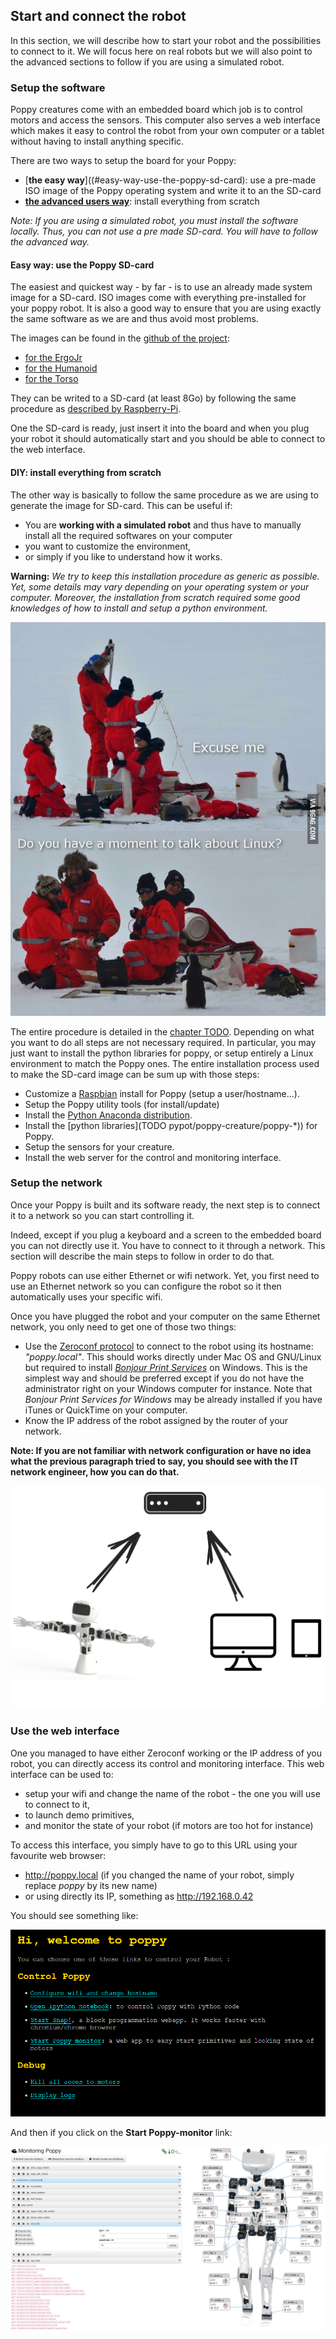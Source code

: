 ## Start and connect the robot

In this section, we will describe how to start your robot and the possibilities to connect to it. We will focus here on real robots but we will also point to the advanced sections to follow if you are using a simulated robot.

### Setup the software

Poppy creatures come with an embedded board which job is to control motors and access the sensors. This computer also serves a web interface which makes it easy to control the robot from your own computer or a tablet without having to install anything specific.

There are two ways to setup the board for your Poppy:
* [**the easy way**]((#easy-way-use-the-poppy-sd-card): use a pre-made ISO image of the Poppy operating system and write it to an the SD-card
* [**the advanced users way**](diy-install-everything-from-scratch): install everything from scratch

*Note: If you are using a simulated robot, you  must install the software locally. Thus, you can not use a pre made SD-card. You will have to follow the advanced way.*

#### Easy way: use the Poppy SD-card

The easiest and quickest way - by far - is to use an already made system image for a SD-card. ISO images come with everything pre-installed for your poppy robot. It is also a good way to ensure that you are using exactly the same software as we are and thus avoid most problems.

The images can be found in the [github of the project](#TODO):

* [for the ErgoJr](#TODO)
* [for the Humanoid](#TODO)
* [for the Torso](#TODO)

They can be writed to a SD-card (at least 8Go) by following the same procedure as [described by Raspberry-Pi](https://www.raspberrypi.org/documentation/installation/installing-images/README.md).

One the SD-card is ready, just insert it into the board and when you plug your robot it should automatically start and you should be able to connect to the web interface.

#### DIY: install everything from scratch

The other way is basically to follow the same procedure as we are using to generate the image for SD-card. This can be useful if:

* You are **working with a simulated robot** and thus have to manually install all the required softwares on your computer
* you want to customize the environment,
* or simply if you like to understand how it works.

**Warning:** *We try to keep this installation procedure as generic as possible. Yet, some details may vary depending on your operating system or your computer. Moreover, the installation from scratch required some good knowledges of how to install and setup a python environment.*

![Linux](../img/linux.jpg)

The entire procedure is detailed in the [chapter TODO](#TODO). Depending on what you want to do all steps are not necessary required. In particular, you may just want to install the python libraries for poppy, or setup entirely a Linux environment to match the Poppy ones. The entire installation process used to make the SD-card image can be sum up with those steps:
* Customize a [Raspbian](https://www.raspbian.org) install for Poppy (setup a user/hostname...).
* Setup the Poppy utility tools (for install/update)
* Install the [Python Anaconda distribution](https://www.continuum.io/why-anaconda).
* Install the [python libraries](TODO pypot/poppy-creature/poppy-\*)) for Poppy.
* Setup the sensors for your creature.
* Install the web server for the control and monitoring interface.

### Setup the network

Once your Poppy is built and its software ready, the next step is to connect it to a network so you can start controlling it.

Indeed, except if you plug a keyboard and a screen to the embedded board you can not directly use it. You have to connect to it through a network. This section will describe the main steps to follow in order to do that.

Poppy robots can use either Ethernet or wifi network. Yet, you first need to use an Ethernet network so you can configure the robot so it then automatically uses your specific wifi.

Once you have plugged the robot and your computer on the same Ethernet network, you only need to get one of those two things:

*  Use the [Zeroconf protocol](https://fr.wikipedia.org/wiki/Zeroconf) to connect to the robot using its hostname: *"poppy.local"*. This should works directly under Mac OS and GNU/Linux but required to install [*Bonjour Print Services*](https://support.apple.com/kb/DL999) on Windows. This is the simplest way and should be preferred except if you do not have the administrator right on your Windows computer for instance. Note that *Bonjour Print Services for Windows* may be already installed if you have iTunes or QuickTime on your computer.
* Know the IP address of the robot assigned by the router of your network.

**Note: If you are not familiar with network configuration or have no idea what the previous paragraph tried to say, you should see with the IT network engineer, how you can do that.**

![Network Schema](../img/network.png)

### Use the web interface

One you managed to have either Zeroconf working or the IP address of you robot, you can directly access its control and monitoring interface. This web interface can be used to:

* setup your wifi and change the name of the robot - the one you will use to connect to it,
* to launch demo primitives,
* and monitor the state of your robot (if motors are too hot for instance)

To access this interface, you simply have to go to this URL using your favourite web browser:

* http://poppy.local (if you changed the name of your robot, simply replace *poppy* by its new name)
* or using directly its IP, something as http://192.168.0.42

You should see something like:

![Web interface](../img/poppy_home.png)

And then if you click on the **Start Poppy-monitor** link:

![Monitor interface](../img/poppy_monitor.png)
